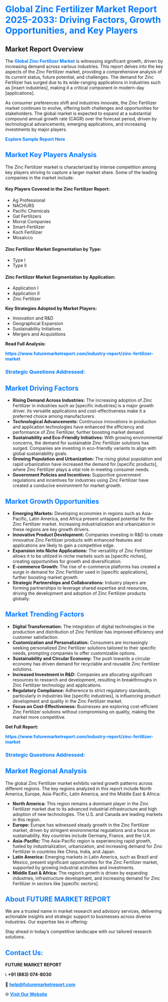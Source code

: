 <h1 style="color: #007BFF;">Global Zinc Fertilizer Market Report 2025-2033: Driving Factors, Growth Opportunities, and Key Players</h1>

<section id="overview">
<h2>Market Report Overview</h2>
<p>The <a href="https://www.futuremarketreport.com/industry-report/zinc-fertilizer-market" style="color: #007BFF; text-decoration: none;"><strong>Global Zinc Fertilizer Market</strong></a> is witnessing significant growth, driven by increasing demand across various industries. This report delves into the key aspects of the Zinc Fertilizer market, providing a comprehensive analysis of its current status, future potential, and challenges. The demand for Zinc Fertilizer has surged due to its wide-ranging applications in industries such as [insert industries], making it a critical component in modern-day [applications].</p>
<p>As consumer preferences shift and industries innovate, the Zinc Fertilizer market continues to evolve, offering both challenges and opportunities for stakeholders. The global market is expected to expand at a substantial compound annual growth rate (CAGR) over the forecast period, driven by technological advancements, emerging applications, and increasing investments by major players.</p>
</section>

<section id="overview">
<p><a href="https://www.futuremarketreport.com/request-sample/reportId=112647" style="color: #007BFF; text-decoration: none;"><strong>Explore Sample Report Here</strong></a></p>
</section>

<section id="key-players">
<h2 style="color: #007BFF;">Market Key Players Analysis</h2>
<p>The Zinc Fertilizer market is characterized by intense competition among key players striving to capture a larger market share. Some of the leading companies in the market include:</p>
<h4>Key Players Covered in the Zinc Fertilizer Report:</h4>
<ul><li>Ag Professional</li><li>NACHURS</li><li>Pacific Chemicals</li><li>Gat Fertilizers</li><li>Morral Companies</li><li>Smart-Fertilizer</li><li>Koch Fertilizer</li><li>Mosaicco</li></ul>
<h4>Zinc Fertilizer Market Segmentation by Type:</h4>
<ul><li>Type I</li><li>Type II</li></ul>

<h4>Zinc Fertilizer Market Segmentation by Application:</h4>
<ul><li>Application I</li><li>Application II</li><li>Zinc Fertilizer</li></ul>
<p><strong>Key Strategies Adopted by Market Players:</strong></p>
<ul>
<li>Innovation and R&D</li>
<li>Geographical Expansion</li>
<li>Sustainability Initiatives</li>
<li>Mergers and Acquisitions</li>
</ul>
</section>

<section>
<p><strong>Read Full Analysis: </strong></p><a href="https://www.futuremarketreport.com/industry-report/zinc-fertilizer-market" style="color: #007BFF; text-decoration: none;"><strong>https://www.futuremarketreport.com/industry-report/zinc-fertilizer-market</strong></a>
<h3 style="color: #007BFF;">Strategic Questions Addressed:</h3>
</section>

<section id="driving-factors">
<h2 style="color: #007BFF;">Market Driving Factors</h2>
<ul>
<li><strong>Rising Demand Across Industries:</strong> The increasing adoption of Zinc Fertilizer in industries such as [specific industries] is a major growth driver. Its versatile applications and cost-effectiveness make it a preferred choice among manufacturers.</li>
<li><strong>Technological Advancements:</strong> Continuous innovations in production and application technologies have enhanced the efficiency and performance of Zinc Fertilizer, further boosting market demand.</li>
<li><strong>Sustainability and Eco-Friendly Initiatives:</strong> With growing environmental concerns, the demand for sustainable Zinc Fertilizer solutions has surged. Companies are investing in eco-friendly variants to align with global sustainability goals.</li>
<li><strong>Growing Population and Urbanization:</strong> The rising global population and rapid urbanization have increased the demand for [specific products], where Zinc Fertilizer plays a vital role in meeting consumer needs.</li>
<li><strong>Government Policies and Incentives:</strong> Supportive government regulations and incentives for industries using Zinc Fertilizer have created a conducive environment for market growth.</li>
</ul>
</section>

<section id="growth-opportunities">
<h2 style="color: #007BFF;">Market Growth Opportunities</h2>
<ul>
<li><strong>Emerging Markets:</strong> Developing economies in regions such as Asia-Pacific, Latin America, and Africa present untapped potential for the Zinc Fertilizer market. Increasing industrialization and urbanization in these regions are key growth drivers.</li>
<li><strong>Innovative Product Development:</strong> Companies investing in R&D to create innovative Zinc Fertilizer products with enhanced features and applications are likely to gain a competitive edge.</li>
<li><strong>Expansion into Niche Applications:</strong> The versatility of Zinc Fertilizer allows it to be utilized in niche markets such as [specific niches], creating opportunities for growth and diversification.</li>
<li><strong>E-commerce Growth:</strong> The rise of e-commerce platforms has created a surge in demand for Zinc Fertilizer used in [specific applications], further boosting market growth.</li>
<li><strong>Strategic Partnerships and Collaborations:</strong> Industry players are forming partnerships to leverage shared expertise and resources, driving the development and adoption of Zinc Fertilizer products globally.</li>
</ul>
</section>

<section id="trending-factors">
<h2 style="color: #007BFF;">Market Trending Factors</h2>
<ul>
<li><strong>Digital Transformation:</strong> The integration of digital technologies in the production and distribution of Zinc Fertilizer has improved efficiency and customer satisfaction.</li>
<li><strong>Customization and Personalization:</strong> Consumers are increasingly seeking personalized Zinc Fertilizer solutions tailored to their specific needs, prompting companies to offer customizable options.</li>
<li><strong>Sustainability and Circular Economy:</strong> The push towards a circular economy has driven demand for recyclable and reusable Zinc Fertilizer solutions.</li>
<li><strong>Increased Investment in R&D:</strong> Companies are allocating significant resources to research and development, resulting in breakthroughs in Zinc Fertilizer technology and applications.</li>
<li><strong>Regulatory Compliance:</strong> Adherence to strict regulatory standards, particularly in industries like [specific industries], is influencing product development and quality in the Zinc Fertilizer market.</li>
<li><strong>Focus on Cost-Effectiveness:</strong> Businesses are exploring cost-efficient Zinc Fertilizer solutions without compromising on quality, making the market more competitive.</li>
</ul>
</section>

<section>
<p><strong>Get Full Report: </strong></p><a href="https://www.futuremarketreport.com/industry-report/zinc-fertilizer-market" style="color: #007BFF; text-decoration: none;"><strong>https://www.futuremarketreport.com/industry-report/zinc-fertilizer-market</strong></a>
<h3 style="color: #007BFF;">Strategic Questions Addressed:</h3>
</section>


<section id="regional-analysis">
<h2 style="color: #007BFF;">Market Regional Analysis</h2>
<p>The global Zinc Fertilizer market exhibits varied growth patterns across different regions. The key regions analyzed in this report include North America, Europe, Asia-Pacific, Latin America, and the Middle East & Africa:</p>
<ul>
<li><strong>North America:</strong> This region remains a dominant player in the Zinc Fertilizer market due to its advanced industrial infrastructure and high adoption of new technologies. The U.S. and Canada are leading markets in this region.</li>
<li><strong>Europe:</strong> Europe has witnessed steady growth in the Zinc Fertilizer market, driven by stringent environmental regulations and a focus on sustainability. Key countries include Germany, France, and the U.K.</li>
<li><strong>Asia-Pacific:</strong> The Asia-Pacific region is experiencing rapid growth, fueled by industrialization, urbanization, and increasing demand for Zinc Fertilizer in countries like China, India, and Japan.</li>
<li><strong>Latin America:</strong> Emerging markets in Latin America, such as Brazil and Mexico, present significant opportunities for the Zinc Fertilizer market, supported by growing industrial activities and investments.</li>
<li><strong>Middle East & Africa:</strong> The region’s growth is driven by expanding industries, infrastructure development, and increasing demand for Zinc Fertilizer in sectors like [specific sectors].</li>
</ul>
</section>

<footer>
<h2 style="color: #007BFF;">About FUTURE MARKET REPORT</h2>
<p>We are a trusted name in market research and advisory services, delivering actionable insights and strategic support to businesses across diverse industries. Our expertise lies in offering:</p>

<p>Stay ahead in today’s competitive landscape with our tailored research solutions.</p>

<h2 style="color: #007BFF;">Contact Us:</h2>
<p><strong>FUTURE MARKET REPORT</strong></p>
<p>📞 <strong>+91 (883) 074-8030</strong></p>
<p>📧 <strong><a href="mailto:help@futuremarketreport.com" style="color: #007BFF;">help@futuremarketreport.com</a></strong></p>
<p>🌐 <strong><a href="https://www.futuremarketreport.com/" style="color: #007BFF;">Visit Our Website</a></strong></p>
</footer>